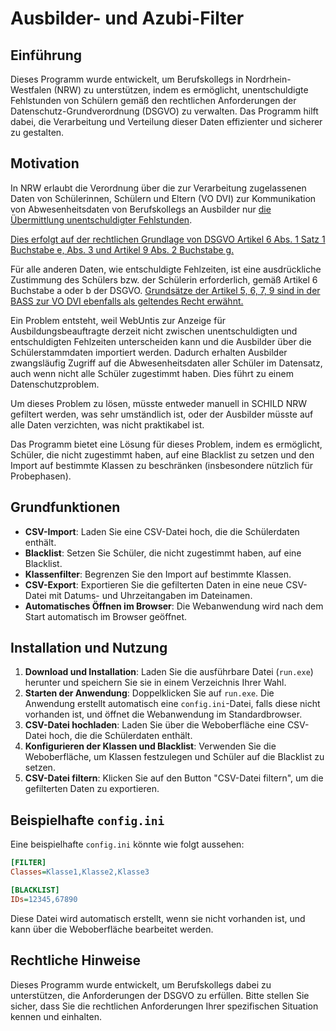 # Ausbilder- und Azubi-Filter

## Einführung

Dieses Programm wurde entwickelt, um Berufskollegs in Nordrhein-Westfalen (NRW) zu unterstützen, indem es ermöglicht, unentschuldigte Fehlstunden von Schülern gemäß den rechtlichen Anforderungen der Datenschutz-Grundverordnung (DSGVO) zu verwalten. Das Programm hilft dabei, die Verarbeitung und Verteilung dieser Daten effizienter und sicherer zu gestalten.

## Motivation

In NRW erlaubt die Verordnung über die zur Verarbeitung zugelassenen Daten von Schülerinnen, Schülern und Eltern (VO DVI) zur Kommunikation von Abwesenheitsdaten von Berufskollegs an Ausbilder nur [die Übermittlung unentschuldigter Fehlstunden](https://bass.schul-welt.de/101.htm#:~:text=4.%20Erreichbarkeit%2C-,5.%20Angaben%20zu%20unentschuldigten%20Schulvers%C3%A4umnissen.,-(5)%20Zur%20Organisation).

[Dies erfolgt auf der rechtlichen Grundlage von DSGVO Artikel 6 Abs. 1 Satz 1 Buchstabe e, Abs. 3 und Artikel 9 Abs. 2 Buchstabe g.](https://bass.schul-welt.de/101.htm#:~:text=Nach%20Artikel%206%20Abs.%201%20Satz%201%20Buchstabe%20e%2C%20Abs.%203%20und%20Artikel%209%20Abs.%202%20Buchstabe%20g)

Für alle anderen Daten, wie entschuldigte Fehlzeiten, ist eine ausdrückliche Zustimmung des Schülers bzw. der Schülerin erforderlich, gemäß Artikel 6 Buchstabe a oder b der DSGVO. [Grundsätze der Artikel 5, 6, 7, 9 sind in der BASS zur VO DVI ebenfalls als geltendes Recht erwähnt.](https://bass.schul-welt.de/101.htm#:~:text=insbesondere,6%2C%207%2C%209)

Ein Problem entsteht, weil WebUntis zur Anzeige für Ausbildungsbeauftragte derzeit nicht zwischen unentschuldigten und entschuldigten Fehlzeiten unterscheiden kann und die Ausbilder über die Schülerstammdaten importiert werden. Dadurch erhalten Ausbilder zwangsläufig Zugriff auf die Abwesenheitsdaten aller Schüler im Datensatz, auch wenn nicht alle Schüler zugestimmt haben. Dies führt zu einem Datenschutzproblem.

Um dieses Problem zu lösen, müsste entweder manuell in SCHILD NRW gefiltert werden, was sehr umständlich ist, oder der Ausbilder müsste auf alle Daten verzichten, was nicht praktikabel ist.

Das Programm bietet eine Lösung für dieses Problem, indem es ermöglicht, Schüler, die nicht zugestimmt haben, auf eine Blacklist zu setzen und den Import auf bestimmte Klassen zu beschränken (insbesondere nützlich für Probephasen).

## Grundfunktionen

- **CSV-Import**: Laden Sie eine CSV-Datei hoch, die die Schülerdaten enthält.
- **Blacklist**: Setzen Sie Schüler, die nicht zugestimmt haben, auf eine Blacklist.
- **Klassenfilter**: Begrenzen Sie den Import auf bestimmte Klassen.
- **CSV-Export**: Exportieren Sie die gefilterten Daten in eine neue CSV-Datei mit Datums- und Uhrzeitangaben im Dateinamen.
- **Automatisches Öffnen im Browser**: Die Webanwendung wird nach dem Start automatisch im Browser geöffnet.

## Installation und Nutzung

1. **Download und Installation**: Laden Sie die ausführbare Datei (`run.exe`) herunter und speichern Sie sie in einem Verzeichnis Ihrer Wahl.
2. **Starten der Anwendung**: Doppelklicken Sie auf `run.exe`. Die Anwendung erstellt automatisch eine `config.ini`-Datei, falls diese nicht vorhanden ist, und öffnet die Webanwendung im Standardbrowser.
3. **CSV-Datei hochladen**: Laden Sie über die Weboberfläche eine CSV-Datei hoch, die die Schülerdaten enthält.
4. **Konfigurieren der Klassen und Blacklist**: Verwenden Sie die Weboberfläche, um Klassen festzulegen und Schüler auf die Blacklist zu setzen.
5. **CSV-Datei filtern**: Klicken Sie auf den Button "CSV-Datei filtern", um die gefilterten Daten zu exportieren.

## Beispielhafte `config.ini`

Eine beispielhafte `config.ini` könnte wie folgt aussehen:

```ini
[FILTER]
Classes=Klasse1,Klasse2,Klasse3

[BLACKLIST]
IDs=12345,67890
```
Diese Datei wird automatisch erstellt, wenn sie nicht vorhanden ist, und kann über die Weboberfläche bearbeitet werden.

 ## Rechtliche Hinweise
Dieses Programm wurde entwickelt, um Berufskollegs dabei zu unterstützen, die Anforderungen der DSGVO zu erfüllen. Bitte stellen Sie sicher, dass Sie die rechtlichen Anforderungen Ihrer spezifischen Situation kennen und einhalten.
